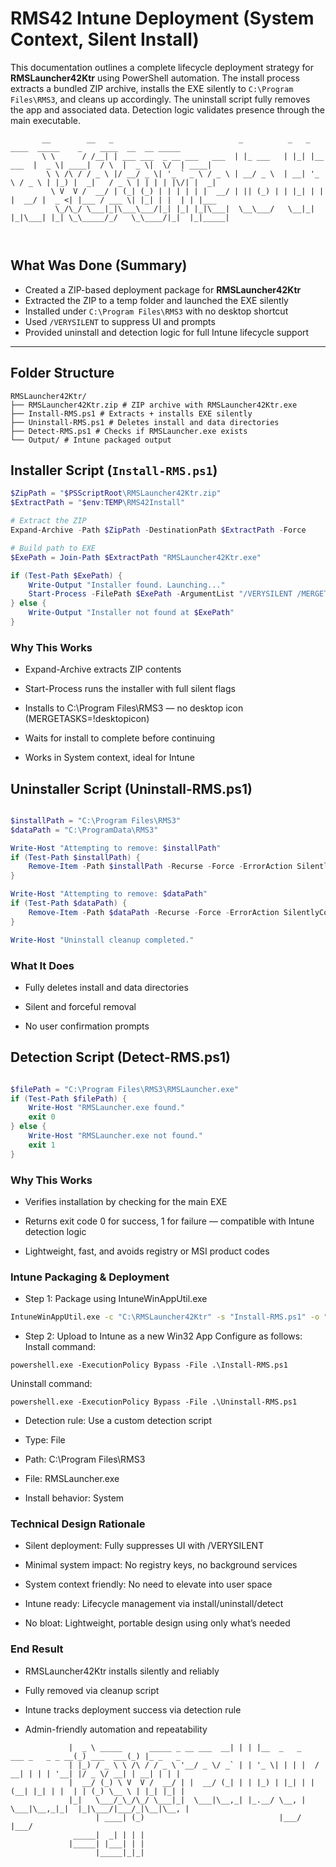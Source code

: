 # RMS42 Intune Deployment (System Context, Silent Install)

This documentation outlines a complete lifecycle deployment strategy for **RMSLauncher42Ktr** using PowerShell automation. The install process extracts a bundled ZIP archive, installs the EXE silently to `C:\Program Files\RMS3`, and cleans up accordingly. The uninstall script fully removes the app and associated data. Detection logic validates presence through the main executable.

```                                
       __        __   _                            _          _   _            ____  _____    _    ____  __  __ _____ 
       \ \      / /__| | ___ ___  _ __ ___   ___  | |_ ___   | |_| |__   ___  |  _ \| ____|  / \  |  _ \|  \/  | ____|
        \ \ /\ / / _ \ |/ __/ _ \| '_ ` _ \ / _ \ | __/ _ \  | __| '_ \ / _ \ | |_) |  _|   / _ \ | | | | |\/| |  _|  
         \ V  V /  __/ | (_| (_) | | | | | |  __/ | || (_) | | |_| | | |  __/ |  _ <| |___ / ___ \| |_| | |  | | |___ 
          \_/\_/ \___|_|\___\___/|_| |_| |_|\___|  \__\___/   \__|_| |_|\___| |_| \_\_____/_/   \_\____/|_|  |_|_____|
                                                                                                                                                                              
                                                                                                
```

## What Was Done (Summary)

- Created a ZIP-based deployment package for **RMSLauncher42Ktr**
- Extracted the ZIP to a temp folder and launched the EXE silently
- Installed under `C:\Program Files\RMS3` with no desktop shortcut
- Used `/VERYSILENT` to suppress UI and prompts
- Provided uninstall and detection logic for full Intune lifecycle support

---

## Folder Structure
```
RMSLauncher42Ktr/
├── RMSLauncher42Ktr.zip # ZIP archive with RMSLauncher42Ktr.exe
├── Install-RMS.ps1 # Extracts + installs EXE silently
├── Uninstall-RMS.ps1 # Deletes install and data directories
├── Detect-RMS.ps1 # Checks if RMSLauncher.exe exists
└── Output/ # Intune packaged output
```

## Installer Script (`Install-RMS.ps1`)

```powershell
$ZipPath = "$PSScriptRoot\RMSLauncher42Ktr.zip"
$ExtractPath = "$env:TEMP\RMS42Install"

# Extract the ZIP
Expand-Archive -Path $ZipPath -DestinationPath $ExtractPath -Force

# Build path to EXE
$ExePath = Join-Path $ExtractPath "RMSLauncher42Ktr.exe"

if (Test-Path $ExePath) {
    Write-Output "Installer found. Launching..."
    Start-Process -FilePath $ExePath -ArgumentList "/VERYSILENT /MERGETASKS=!desktopicon /DIR=`"C:\Program Files\RMS3`"" -Wait -NoNewWindow
} else {
    Write-Output "Installer not found at $ExePath"
}
```

### Why This Works

- Expand-Archive extracts ZIP contents

- Start-Process runs the installer with full silent flags

- Installs to C:\Program Files\RMS3 — no desktop icon (MERGETASKS=!desktopicon)

- Waits for install to complete before continuing

- Works in System context, ideal for Intune

## Uninstaller Script (Uninstall-RMS.ps1)
```powershell

$installPath = "C:\Program Files\RMS3"
$dataPath = "C:\ProgramData\RMS3"

Write-Host "Attempting to remove: $installPath"
if (Test-Path $installPath) {
    Remove-Item -Path $installPath -Recurse -Force -ErrorAction SilentlyContinue
}

Write-Host "Attempting to remove: $dataPath"
if (Test-Path $dataPath) {
    Remove-Item -Path $dataPath -Recurse -Force -ErrorAction SilentlyContinue
}

Write-Host "Uninstall cleanup completed."
```
### What It Does
- Fully deletes install and data directories

- Silent and forceful removal

- No user confirmation prompts

## Detection Script (Detect-RMS.ps1)
```powershell

$filePath = "C:\Program Files\RMS3\RMSLauncher.exe"
if (Test-Path $filePath) {
    Write-Host "RMSLauncher.exe found."
    exit 0
} else {
    Write-Host "RMSLauncher.exe not found."
    exit 1
}
```
### Why This Works
- Verifies installation by checking for the main EXE

- Returns exit code 0 for success, 1 for failure — compatible with Intune detection logic

- Lightweight, fast, and avoids registry or MSI product codes

### Intune Packaging & Deployment
- Step 1: Package using IntuneWinAppUtil.exe

```bash
IntuneWinAppUtil.exe -c "C:\RMSLauncher42Ktr" -s "Install-RMS.ps1" -o "C:\RMSLauncher42Ktr\Output"
```
- Step 2: Upload to Intune as a new Win32 App
Configure as follows:
Install command:
```
powershell.exe -ExecutionPolicy Bypass -File .\Install-RMS.ps1
```

Uninstall command:
```
powershell.exe -ExecutionPolicy Bypass -File .\Uninstall-RMS.ps1
```

- Detection rule: Use a custom detection script

- Type: File

- Path: C:\Program Files\RMS3

- File: RMSLauncher.exe

- Install behavior: System

### Technical Design Rationale
- Silent deployment: Fully suppresses UI with /VERYSILENT

- Minimal system impact: No registry keys, no background services

- System context friendly: No need to elevate into user space

- Intune ready: Lifecycle management via install/uninstall/detect

- No bloat: Lightweight, portable design using only what’s needed

### End Result
- RMSLauncher42Ktr installs silently and reliably

- Fully removed via cleanup script

- Intune tracks deployment success via detection rule

- Admin-friendly automation and repeatability

```                                        
             |  _ \ _____      _____ _ __ ___  __| | | |__  _   _    ___ _   _ _ __(_) ___  ___(_) |_ _   _ 
             | |_) / _ \ \ /\ / / _ \ '__/ _ \/ _` | | '_ \| | | |  / __| | | | '__| |/ _ \/ __| | __| | | |
             |  __/ (_) \ V  V /  __/ | |  __/ (_| | | |_) | |_| | | (__| |_| | |  | | (_) \__ \ | |_| |_| |
             |_|   \___/_\_/\_/ \___|_|  \___|\__,_| |_.__/ \__, |  \___|\__,_|_|  |_|\___/|___/_|\__|\__, |
                   | ____| (_)                              |___/                                     |___/ 
              _____|  _| | | |                                                                              
             |_____| |___| | |                                                                              
                   |_____|_|_|                                                                              
                                                                                                
```
